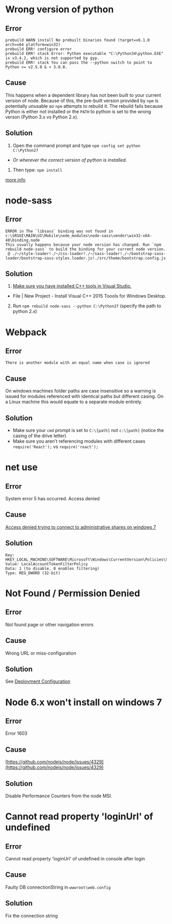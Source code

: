 # Wrong version of python

## Error

```
prebuild WARN install No prebuilt binaries found (target=v6.1.0 arch=x64 platform=win32)
prebuild ERR! configure error
prebuild ERR! stack Error: Python executable "C:\Python34\python.EXE" is v3.4.2, which is not supported by gyp.
prebuild ERR! stack You can pass the --python switch to point to Python >= v2.5.0 & < 3.0.0.
```

## Cause

This happens when a dependent library has not been built to your current version of node.
Because of this, the pre-built version provided by `npm` is potentially unusable so `npm` attempts to rebuild it.
The rebuild fails because Python is either not installed or the `PATH` to python is set to the wrong verson (Python 3.x vs Python 2.x).

## Solution

1. Open the command prompt and type `npm config set python C:\Python27`
  - *Or wherever the correct version of python is installed.*
1. Then type: `npm install`

[more info](http://stackoverflow.com/a/21366601/402706)

# node-sass

## Error

```
ERROR in The `libsass` binding was not found in c:\SRSUI\MAIN\UI\Mobile\node_modules\node-sass\vendor\win32-x64-48\binding.node
This usually happens because your node version has changed. Run `npm rebuild node-sass` to build the binding for your current node version.
 @ ./~/style-loader!./~/css-loader!./~/sass-loader!./~/bootstrap-sass-loader/bootstrap-sass-styles.loader.js!./src/theme/bootstrap.config.js
 ```

## Solution

1. [Make sure you have installed C++ tools in Visual Studio.](http://stackoverflow.com/a/31955339/402706)
  - File | New Project - Install Visual C++ 2015 Toools for Windows Desktop.
2. Run `npm rebuild node-sass --python C:\Python27` (specify the path to python 2.x)

# Webpack

## Error

```
There is another module with an equal name when case is ignored
```

## Cause

On windows machines folder paths are case insensitive so a warning is issued
for modules referenced with identical paths but different casing. On a Linux
machine this would equate to a separate module entirely.

## Solution

- Make sure your `cmd` prompt is set to `C:\[path]` not `c:\[path]` (notice the casing of the drive letter)
- Make sure you aren't referencing modules with different cases `require('React');` vs `require('react');`

# net use

## Error

System error 5 has occurred.
Access denied

## Cause

[Access denied trying to connect to administrative shares on windows 7](https://helgeklein.com/blog/2011/08/access-denied-trying-to-connect-to-administrative-shares-on-windows-7/)

## Solution

```
Key: HKEY_LOCAL_MACHINE\SOFTWARE\Microsoft\Windows\CurrentVersion\Policies\System
Value: LocalAccountTokenFilterPolicy
Data: 1 (to disable, 0 enables filtering)
Type: REG_DWORD (32-bit)
```

# Not Found / Permission Denied

## Error

Not found page or other navigation errors

## Cause

Wrong URL or miss-configuration

## Solution

See [Deployment Configuration](../configuration/deployment.md)

# Node 6.x won't install on windows 7

## Error

Error 1603

## Cause

[https://github.com/nodejs/node/issues/4329](https://github.com/nodejs/node/issues/4329)

## Solution

Disable Performance Counters from the node MSI.

# Cannot read property 'loginUrl' of undefined

## Error

Cannot read property 'loginUrl' of undefined in console after login

## Cause

Faulty DB connectionString in `wwwroot\web.config`

## Solution

Fix the connection string